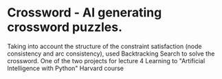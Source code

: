 # Crossword - AI generating crossword puzzles.

Taking into account the structure of the constraint satisfaction (node consistency and arc consistency), used Backtracking Search to solve the crossword.
One of the two projects for lecture 4 Learning to "Artificial Intelligence with Python" Harvard course
